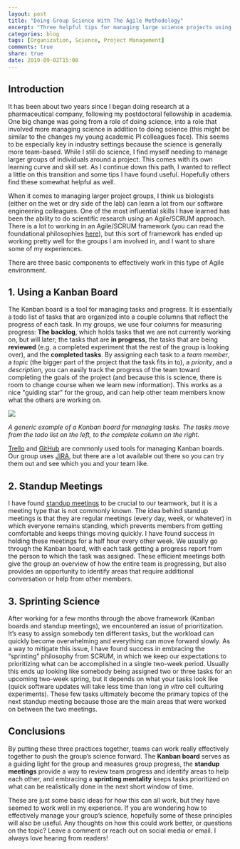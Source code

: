 ```yaml
---
layout: post
title: "Doing Group Science With The Agile Methodology"
excerpt: "Three helpful tips for managing large science projects using Agile/SCRUM."
categories: blog
tags: [Organization, Science, Project Management]
comments: true
share: true
date: 2019-09-02T15:08
---
```


## Introduction

It has been about two years since I began doing research at a pharmaceutical company, following my postdoctoral fellowship in academia. One big change was going from a role of doing science, into a role that involved more managing science in addition to doing science (this might be similar to the changes my young academic PI colleagues face). This seems to be especially key in industry settings because the science is generally more team-based. While I still do science, I find myself needing to manage larger groups of individuals around a project. This comes with its own learning curve and skill set. As I continue down this path, I wanted to reflect a little on this transition and some tips I have found useful. Hopefully others find these somewhat helpful as well.

When it comes to managing larger project groups, I think us biologists (either on the wet or dry side of the lab) can learn a lot from our software engineering colleagues. One of the most influential skills I have learned has been the ability to do scientific research using an Agile/SCRUM approach. There is a lot to working in an Agile/SCRUM framework (you can read the foundational philosophies [here](https://en.wikipedia.org/wiki/Agile_software_development)), but this sort of framework has ended up working pretty well for the groups I am involved in, and I want to share some of my experiences.

There are three basic components to effectively work in this type of Agile environment.

## 1. Using a Kanban Board

The Kanban board is a tool for managing tasks and progress. It is essentially a todo list of tasks that are organized into a couple columns that reflect the progress of each task. In my groups, we use four columns for measuring progress: **The backlog**, which holds tasks that we are not currently working on, but will later; the tasks that are **in progress**, the tasks that are being **reviewed** (e.g. a completed experiment that the rest of the group is looking over), and the **completed tasks**. By assigning each task to a *team member*, a *topic* (the bigger part of the project that the task fits in to), a *priority*, and a *description*, you can easily track the progress of the team toward completing the goals of the project (and because this is science,  there is room to change course when we learn new information). This works as a nice "guiding star" for the group, and can help other team members know what the others are working on.

![](../../../images/agile_kanban_example.png)

*A generic example of a Kanban board for managing tasks. The tasks move from the todo list on the left, to the complete column on the right.*

[Trello](https://trello.com) and [GitHub](https://github.com) are commonly used tools for managing Kanban boards. Our group uses [JIRA](https://www.atlassian.com/software/jira), but there are a lot available out there so you can try them out and see which you and your team like.

## 2. Standup Meetings

I have found [standup meetings](https://en.wikipedia.org/wiki/Stand-up_meeting) to be crucial to our teamwork, but it is a meeting type that is not commonly known. The idea behind standup meetings is that they are regular meetings (every day, week, or whatever) in which everyone remains standing, which prevents members from getting comfortable and keeps things moving quickly. I have found success in holding these meetings for a half hour every other week. We usually go through the Kanban board, with each task getting a progress report from the person to which the task was assigned. These efficient meetings both give the group an overview of how the entire team is progressing, but also provides an opportunity to identify areas that require additional conversation or help from other members.

## 3. Sprinting Science

After working for a few months through the above framework (Kanban boards and standup meetings), we encountered an issue of prioritization. It’s easy to assign somebody ten different tasks, but the workload can quickly become overwhelming and everything can move forward slowly. As a way to mitigate this issue, I have found success in embracing the “sprinting” philosophy from SCRUM, in which we keep our expectations to prioritizing what can be accomplished in a single two-week period. Usually this ends up looking like somebody being assigned two or three tasks for an upcoming two-week spring, but it depends on what your tasks look like (quick software updates will take less time than long *in vitro* cell culturing experiments). These few tasks ultimately become the primary topics of the next standup meeting because those are the main areas that were worked on between the two meetings.

## Conclusions

By putting these three practices together, teams can work really effectively together to push the group’s science forward. The **Kanban board** serves as a guiding light for the group  and measures group progress, the **standup meetings** provide a way to review team progress and identify areas to help each other, and embracing a **sprinting mentality** keeps tasks prioritized on what can be realistically done in the next short window of time.

These are just some basic ideas for how this can all work, but they have seemed to work well in my experience. If you are wondering how to effectively manage your group’s science, hopefully some of these principles will also be useful. Any thoughts on how this could work better, or questions on the topic? Leave a comment or reach out on social media or email. I always love hearing from readers!





